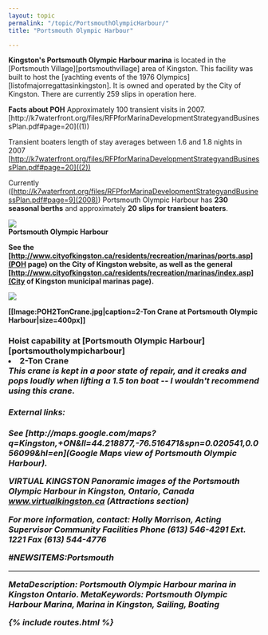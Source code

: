```yaml
---
layout: topic
permalink: "/topic/PortsmouthOlympicHarbour/"
title: "Portsmouth Olympic Harbour"

---
```


<strong>Kingston's Portsmouth Olympic Harbour marina</strong>  is located in the [Portsmouth Village][portsmouthvillage] area of Kingston.  This facility  was built to host the [yachting events of the 1976 Olympics][listofmajorregattasinkingston].  It is owned and operated by the City of Kingston. There are currently 259 slips in operation here.
<div class="sidebar">
<strong>Facts about POH</strong>
Approximately 100 transient visits in 2007. [http://k7waterfront.org/files/RFPforMarinaDevelopmentStrategyandBusinessPlan.pdf#page=20]((1))

Transient boaters length of stay averages between 1.6 and 1.8 nights in 2007 [http://k7waterfront.org/files/RFPforMarinaDevelopmentStrategyandBusinessPlan.pdf#page=20]((2))</div>

  Currently ([http://k7waterfront.org/files/RFPforMarinaDevelopmentStrategyandBusinessPlan.pdf#page=9](2008)) Portsmouth Olympic Harbour has <strong>230 seasonal berths</strong> and approximately <strong>20 slips for transient boaters</strong>.

<img src="http://home.ca.inter.net/~gkmd/portsmouth.jpg"><br><b>Portsmouth Olympic Harbour

See the [http://www.cityofkingston.ca/residents/recreation/marinas/ports.asp](POH page) on the City of Kingston website, as well as the general [http://www.cityofkingston.ca/residents/recreation/marinas/index.asp](City of Kingston municipal marinas page).

<a href="http://www.cityofkingston.ca/residents/recreation/marinas/ports.asp"><img src="http://www.cityofkingston.ca/img/maps/parks/olymharb.gif" border="0"></a>


<a name="hoist">
[[Image:POH2TonCrane.jpg|caption=2-Ton Crane at Portsmouth Olympic Harbour|size=400px]]

<h3>Hoist capability at [Portsmouth Olympic Harbour][portsmoutholympicharbour]
<li>2-Ton Crane
<br><i>This crane is kept in a poor state of repair, and it creaks and pops loudly when lifting a 1.5 ton boat -- I wouldn't recommend using this crane.

<a name="external links">
<h4>External links:</h4>
See [http://maps.google.com/maps?q=Kingston,+ON&ll=44.218877,-76.516471&spn=0.020541,0.056099&hl=en](Google Maps view of Portsmouth Olympic Harbour).

<strong>VIRTUAL KINGSTON</striuong>
Panoramic images of the Portsmouth Olympic Harbour in Kingston, Ontario, Canada
www.virtualkingston.ca (Attractions section)

<strong>For more information</strong>, contact:
Holly Morrison,
Acting Supervisor Community Facilities
Phone (613) 546-4291 Ext. 1221
Fax (613) 544-4776

#NEWSITEMS:Portsmouth


----
MetaDescription: Portsmouth Olympic Harbour marina in Kingston Ontario.
MetaKeywords: Portsmouth Olympic Harbour Marina, Marina in Kingston, Sailing, Boating

{% include routes.html %}
